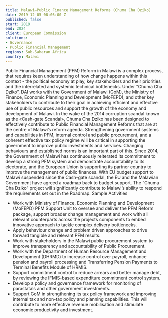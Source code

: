 ```yaml
---
title: Malawi—Public Finance Management Reforms (Chuma Cha Dziko)
date: 2019-12-05 08:05:00 Z
published: false
start: 2019
end: 2024
client: European Commission
solutions:
- Governance
- Public Financial Management
regions: Sub-Saharan Africa
country: Malawi
---
```


Public Financial Management (PFM) Reform in Malawi is a complex process, that requires keen understanding of how change happens within this context - the political economy at play, key stakeholders and their priorities and the interrelated and systemic technical bottlenecks. 
Under “Chuma Cha Dziko”, DAI works with the Government of Malawi (GoM), the Ministry of Finance, Economic Planning and Development (MoFEPD), and other key stakeholders to contribute to their goal in achieving efficient and effective use of public resources and support the growth of the economy and development of Malawi.
In the wake of the 2014 corruption scandal known as the  «Cash-gate Scandal», Chuma Cha Dziko has been designed to effectively contribute to Public Financial Management Reforms that are at the centre of Malawi’s reform agenda. Strengthening government systems and capabilities in PFM, internal control and public procurement, and a coherent effective tax policy regime will be critical in supporting the government to improve public investments and services. Changing behaviours and established norms is an important part of this.
Since 2014, the Government of Malawi has continuously reiterated its commitment to develop a strong PFM system and demonstrate accountability to its electorate, and the European Union is supporting its partner country to improve the management of public finances. With EU budget support to Malawi suspended since the Cash-gate scandal, the EU and the Malawian Government have agreed a roadmap back to budget support. The “Chuma Cha Dziko” project will significantly contribute to Malawi’s ability to respond the requirements set out in the Roadmap.
Sample Activities
-	Work with Ministry of Finance, Economic Planning and Development (MoFEPD) PFM Support Unit to oversee and deliver the PFM Reform package, support broader change management and work with all relevant counterparts across the projects components to embed innovative approach to tackle complex delivery bottlenecks.
-	Apply behaviour change and problem driven approaches to drive forward tangible and relevant PFM results.
-	Work with stakeholders in the Malawi public procurement system to improve transparency and accountability of Public Procurement.
-	Work with the Department of Human Resource Management and Development (DHRMD) to increase control over payroll, enhance pension and payroll processing and Transferring Pension Payments to Terminal Benefits Module of HRMIS.
-	Support commitment control to reduce arrears and better manage debt, by reviewing the IFMIS-based expenditure commitment control system.
-	Develop a policy and governance framework for monitoring of parastatals and other government investments.
-	Support GoM in strengthening its tax policy framework and improving internal tax and non-tax policy and planning capabilities. This will contribute to more effective revenue mobilisation and stimulate economic productivity and investment.